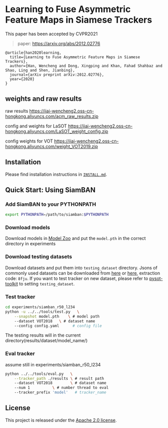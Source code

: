 # Learning to Fuse Asymmetric Feature Maps in Siamese Trackers

This paper has been accepted by CVPR2021

> paper: https://arxiv.org/abs/2012.02776

```
@article{han2020learning,
  title={Learning to Fuse Asymmetric Feature Maps in Siamese Trackers},
  author={Han, Wencheng and Dong, Xingping and Khan, Fahad Shahbaz and Shao, Ling and Shen, Jianbing},
  journal={arXiv preprint arXiv:2012.02776},
  year={2020}
}
```

## weights and raw results
raw results https://iiai-wencheng2.oss-cn-hongkong.aliyuncs.com/acm_raw_results.zip

config and weights for LaSOT https://iiai-wencheng2.oss-cn-hongkong.aliyuncs.com/LaSOT_weight_config.zip

config weights for VOT https://iiai-wencheng2.oss-cn-hongkong.aliyuncs.com/weight_VOT2019.zip


## Installation

Please find installation instructions in [`INSTALL.md`](INSTALL.md).

## Quick Start: Using SiamBAN

### Add SiamBAN to your PYTHONPATH

```bash
export PYTHONPATH=/path/to/siamban:$PYTHONPATH
```

### Download models

Download models in [Model Zoo](MODEL_ZOO.md) and put the `model.pth` in the correct directory in experiments

### Download testing datasets

Download datasets and put them into `testing_dataset` directory. Jsons of commonly used datasets can be downloaded from [here](https://drive.google.com/drive/folders/10cfXjwQQBQeu48XMf2xc_W1LucpistPI) or [here](https://pan.baidu.com/s/1et_3n25ACXIkH063CCPOQQ), extraction code: `8fju`. If you want to test tracker on new dataset, please refer to [pysot-toolkit](https://github.com/StrangerZhang/pysot-toolkit) to setting `testing_dataset`. 

### Test tracker

```bash
cd experiments/siamban_r50_l234
python -u ../../tools/test.py 	\
	--snapshot model.pth 	\ # model path
	--dataset VOT2018 	\ # dataset name
	--config config.yaml	  # config file
```

The testing results will in the current directory(results/dataset/model_name/)

### Eval tracker

assume still in experiments/siamban_r50_l234

``` bash
python ../../tools/eval.py 	 \
	--tracker_path ./results \ # result path
	--dataset VOT2018        \ # dataset name
	--num 1 		 \ # number thread to eval
	--tracker_prefix 'model'   # tracker_name
```

## License

This project is released under the [Apache 2.0 license](LICENSE). 
